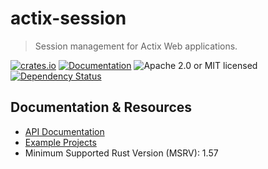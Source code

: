 # actix-session

> Session management for Actix Web applications.

[![crates.io](https://img.shields.io/crates/v/actix-session?label=latest)](https://crates.io/crates/actix-session)
[![Documentation](https://docs.rs/actix-session/badge.svg?version=0.7.0)](https://docs.rs/actix-session/0.7.0)
![Apache 2.0 or MIT licensed](https://img.shields.io/crates/l/actix-session)
[![Dependency Status](https://deps.rs/crate/actix-session/0.7.0/status.svg)](https://deps.rs/crate/actix-session/0.7.0)

## Documentation & Resources

- [API Documentation](https://docs.rs/actix-session)
- [Example Projects](https://github.com/actix/examples/tree/master/auth/cookie-session)
- Minimum Supported Rust Version (MSRV): 1.57
